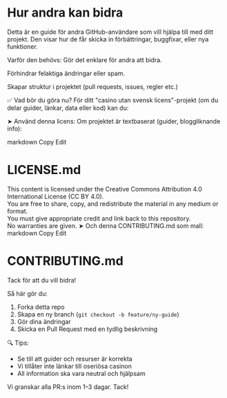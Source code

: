 # Hur andra kan bidra

Detta är en guide för andra GitHub-användare som vill hjälpa till med ditt projekt. Den visar hur de får skicka in förbättringar, buggfixar, eller nya funktioner.

Varför den behövs:
Gör det enklare för andra att bidra.

Förhindrar felaktiga ändringar eller spam.

Skapar struktur i projektet (pull requests, issues, regler etc.)

✅ Vad bör du göra nu?
För ditt "casino utan svensk licens"-projekt (om du delar guider, länkar, data eller kod) kan du:

➤ Använd denna licens:
Om projektet är textbaserat (guider, bloggliknande info):

markdown
Copy
Edit
# LICENSE.md

This content is licensed under the Creative Commons Attribution 4.0 International License (CC BY 4.0).  
You are free to share, copy, and redistribute the material in any medium or format.  
You must give appropriate credit and link back to this repository.  
No warranties are given.
➤ Och denna CONTRIBUTING.md som mall:
markdown
Copy
Edit
# CONTRIBUTING.md

Tack för att du vill bidra!

Så här gör du:

1. Forka detta repo
2. Skapa en ny branch (`git checkout -b feature/ny-guide`)
3. Gör dina ändringar
4. Skicka en Pull Request med en tydlig beskrivning

🔍 Tips:
- Se till att guider och resurser är korrekta
- Vi tillåter inte länkar till oseriösa casinon
- All information ska vara neutral och hjälpsam

Vi granskar alla PR:s inom 1–3 dagar. Tack!
